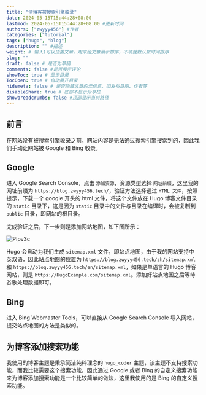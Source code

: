```yaml
---
title: "使博客被搜索引擎收录"
date: 2024-05-15T15:44:28+08:00
lastmod: 2024-05-15T15:44:28+08:00 #更新时间
authors: ["zwyyy456"] #作者
categories: ["tutorial"]
tags: ["hugo", "blog"]
description: "" #描述
weight: # 输入1可以顶置文章，用来给文章展示排序，不填就默认按时间排序
slug: ""
draft: false # 是否为草稿
comments: false #是否展示评论
showToc: true # 显示目录
TocOpen: true # 自动展开目录
hidemeta: false # 是否隐藏文章的元信息，如发布日期、作者等
disableShare: true # 底部不显示分享栏
showbreadcrumbs: false #顶部显示当前路径
---
```


## 前言

在网站没有被搜索引擎收录之前，网站内容是无法通过搜索引擎搜索到的，因此我们手动让网站被 Google 和 Bing 收录。

## Google

进入 Google Search Console，点击 `添加资源`，资源类型选择 `网址前缀`，这里我的网址前缀为 `https://blog.zwyyy456.tech/`，验证方法选择通过 `HTML 文件`，按照提示，下载一个 google 开头的 html 文件，将这个文件放在 Hugo 博客文件目录的 `static` 目录下，这是因为 `static` 目录中的文件与目录在编译时，会被复制到 `public` 目录，即网站的根目录。

完成验证之后，下一步则是添加网站地图，如下图所示：

![PIpv3c](https://pic-upyun.zwyyy456.tech/uPic/PIpv3c.png)

Hugo 会自动为我们生成 `sitemap.xml` 文件，即站点地图，由于我的网站支持中英双语，因此站点地图的位置为 `https://blog.zwyyy456.tech/zh/sitemap.xml` 和 `https://blog.zwyyy456.tech/en/sitemap.xml`，如果是单语言的 Hugo 博客网站，则是 `https://HugoExample.com/sitemap.xml`。添加好站点地图之后等待谷歌处理数据即可。

## Bing

进入 Bing Webmaster Tools，可以直接从 Google Search Console 导入网站，提交站点地图的方法是类似的。

## 为博客添加搜索功能

我使用的博客主题是秉承简洁纯粹理念的 `hugo_coder` 主题，该主题不支持搜索功能，而我比较需要这个搜索功能，因此通过 Google 或者 Bing 的自定义搜索功能来为博客添加搜索功能是一个比较简单的做法，这里我使用的是 Bing 的自定义搜索功能。
